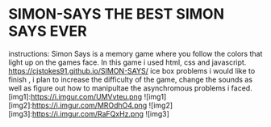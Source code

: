 # SIMON-SAYS THE BEST SIMON SAYS EVER 
instructions: 
Simon Says is a memory game where you follow the colors that light up on the games face. 
In this game i used html, css and javascript. 
https://cjstokes91.github.io/SIMON-SAYS/
ice box problems i would like to finish , i plan to increase the difficulty of the game, change the sounds as well as figure out how to manipultae the asynchromous problems i faced.
[img1]:https://i.imgur.com/UMVvteu.png
![img1]
[img2]:https://i.imgur.com/MROdhO4.png
![img2]
[img3]:https://i.imgur.com/RaFQxHz.png
![img3]

 